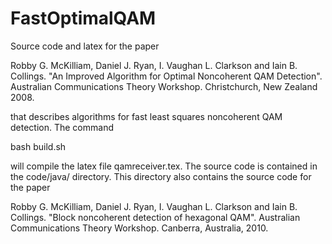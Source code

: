 FastOptimalQAM
==============

Source code and latex for the paper

Robby G. McKilliam, Daniel J. Ryan, I. Vaughan L. Clarkson and Iain B. Collings. "An Improved Algorithm for Optimal Noncoherent QAM Detection". Australian Communications Theory Workshop. Christchurch, New Zealand 2008. 

that describes algorithms for fast least squares noncoherent QAM detection.  The command

bash build.sh

will compile the latex file qamreceiver.tex.  The source code is contained in the code/java/ directory.  This directory also contains the source code for the paper

Robby G. McKilliam, Daniel J. Ryan, I. Vaughan L. Clarkson and Iain B. Collings. "Block noncoherent detection of hexagonal QAM". Australian Communications Theory Workshop. Canberra, Australia, 2010. 